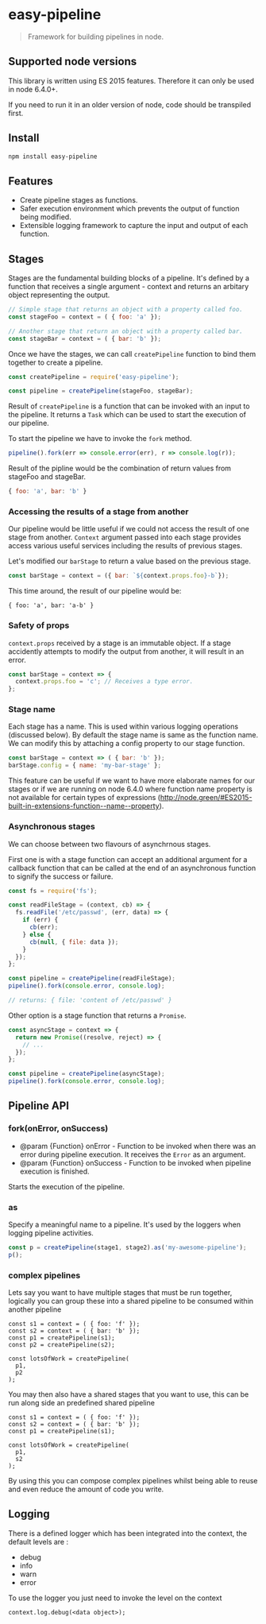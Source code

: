 # easy-pipeline
> Framework for building pipelines in node.

## Supported node versions
This library is written using ES 2015 features. Therefore it can only be 
used in node 6.4.0+. 

If you need to run it in an older version of node, code should be transpiled
first.

## Install
```sh
npm install easy-pipeline
```

## Features
- Create pipeline stages as functions.
- Safer execution environment which prevents the output of function being modified.
- Extensible logging framework to capture the input and output of each function.

## Stages
Stages are the fundamental building blocks of a pipeline. 
It's defined by a function that receives a single argument - context and 
returns an arbitary object representing the output.

```javascript
// Simple stage that returns an object with a property called foo.
const stageFoo = context = ( { foo: 'a' });

// Another stage that return an object with a property called bar.
const stageBar = context = ( { bar: 'b' });
```

Once we have the stages, we can call ```createPipeline``` function to bind them 
together to create a pipeline. 

```javascript
const createPipeline = require('easy-pipeline');

const pipeline = createPipeline(stageFoo, stageBar);
```

Result of ```createPipeline``` is a function that can be invoked with an input
to the pipeline. It returns a ```Task``` which can be used to start the 
execution of our pipeline.

To start the pipeline we have to invoke the ```fork``` method.

```javascript
pipeline().fork(err => console.error(err), r => console.log(r));
```

Result of the pipline would be the combination of return values from stageFoo 
and stageBar.

```javascript
{ foo: 'a', bar: 'b' }
```

### Accessing the results of a stage from another
Our pipeline would be little useful if we could not access the result of 
one stage from another. ```Context``` argument passed into each stage provides
access various useful services including the results of previous stages.

Let's modified our ```barStage``` to return a value based on the previous stage.

```javascript
const barStage = context = ({ bar: `${context.props.foo}-b`});
```

This time around, the result of our pipeline would be:
```
{ foo: 'a', bar: 'a-b' }
```

### Safety of props
```context.props``` received by a stage is an immutable object. If a stage
accidently attempts to modify the output from another, it will result in an error.

```javascript
const barStage = context => {
  context.props.foo = 'c'; // Receives a type error.
};
```

### Stage name
Each stage has a name. This is used within various logging operations 
(discussed below). By default the stage name is same as the function name. 
We can modify this by attaching a config property to our stage function.

```javascript
const barStage = context => ( { bar: 'b' });
barStage.config = { name: 'my-bar-stage' };
```

This feature can be useful if we want to have more elaborate names for our 
stages or if we are running on node 6.4.0 where function name property is 
not available for certain types of expressions (http://node.green/#ES2015-built-in-extensions-function--name--property). 

### Asynchronous stages
We can choose between two flavours of asynchrnous stages.

First one is with a stage function can accept an additional argument 
for a callback function that can be called at the end of an asynchronous 
function to signify the success or failure.

```javascript
const fs = require('fs');

const readFileStage = (context, cb) => {
  fs.readFile('/etc/passwd', (err, data) => {
    if (err) {
      cb(err);
    } else {
      cb(null, { file: data });
    }
  });
};

const pipeline = createPipeline(readFileStage);
pipeline().fork(console.error, console.log);

// returns: { file: 'content of /etc/passwd' }
``` 

Other option is a stage function that returns a ```Promise```.

```javascript
const asyncStage = context => {
  return new Promise((resolve, reject) => {
    // ...
  });
};

const pipeline = createPipeline(asyncStage);
pipeline().fork(console.error, console.log);

```

## Pipeline API
### fork(onError, onSuccess)
- @param {Function} onError - Function to be invoked when there was an 
  error during pipeline execution. It receives the ```Error``` as an 
  argument.
- @param {Function} onSuccess - Function to be invoked when pipeline execution
  is finished. 

Starts the execution of the pipeline.

### as
Specify a meaningful name to a pipeline. It's used by the loggers when 
logging pipeline activities.

```javascript
const p = createPipeline(stage1, stage2).as('my-awesome-pipeline');
p();
```

### complex pipelines
Lets say you want to have multiple stages that must be run together, logically you can group these into a 
shared pipeline to be consumed within another pipeline
```
const s1 = context = ( { foo: 'f' });
const s2 = context = ( { bar: 'b' });
const p1 = createPipeline(s1);
const p2 = createPipeline(s2);

const lotsOfWork = createPipeline(
  p1,
  p2
);
```

You may then also have a shared stages that you want to use, this can be run along side an predefined
shared pipeline
```
const s1 = context = ( { foo: 'f' });
const s2 = context = ( { bar: 'b' });
const p1 = createPipeline(s1);

const lotsOfWork = createPipeline(
  p1,
  s2
);
```

By using this you can compose complex pipelines whilst being able to reuse and even reduce the amount of code you write.

## Logging
There is a defined logger which has been integrated into the context, the default levels are :
- debug
- info 
- warn
- error

To use the logger you just need to invoke the level on the context
```
context.log.debug(<data object>);
```
